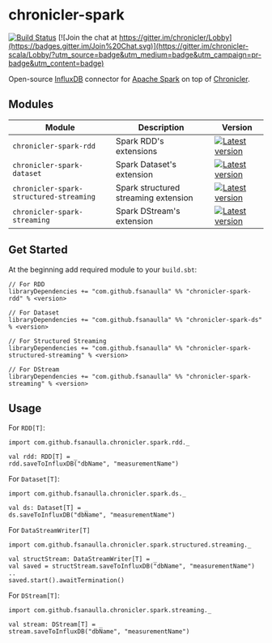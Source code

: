 # chronicler-spark
[![Build Status](https://travis-ci.org/fsanaulla/chronicler-spark.svg?branch=master)](https://travis-ci.org/fsanaulla/chronicler-spark)
[![Join the chat at https://gitter.im/chronicler/Lobby](https://badges.gitter.im/Join%20Chat.svg)](https://gitter.im/chronicler-scala/Lobby/?utm_source=badge&utm_medium=badge&utm_campaign=pr-badge&utm_content=badge)

Open-source [InfluxDB](https://www.influxdata.com/) connector for [Apache Spark](https://spark.apache.org/index.html) on top of [Chronicler](https://github.com/fsanaulla/chronicler).

## Modules
| Module | Description | Version |
| ------------- | ------------- | ---------- |
| `chronicler-spark-rdd` | Spark RDD's extensions | [![Latest version](https://index.scala-lang.org/fsanaulla/chronicler-spark/chronicler-spark-rdd/latest.svg?color=yellow)](https://index.scala-lang.org/com.github.fsanaulla/chronicler-spark/chronicler-spark-rdd_2.11) |
| `chronicler-spark-dataset` | Spark Dataset's extension| [![Latest version](https://index.scala-lang.org/fsanaulla/chronicler-spark/chronicler-spark-ds/latest.svg?color=yellow)](https://index.scala-lang.org/com.github.fsanaulla/chronicler-spark/chronicler-spark-ds_2.11) |
| `chronicler-spark-structured-streaming` | Spark structured streaming extension| [![Latest version](https://index.scala-lang.org/fsanaulla/chronicler-spark/chronicler-spark-structured-streaming/latest.svg?color=yellow)](https://index.scala-lang.org/com.github.fsanaulla/chronicler-spark/chronicler-spark-structured-streaming_2.11) |
| `chronicler-spark-streaming` | Spark DStream's extension | [![Latest version](https://index.scala-lang.org/fsanaulla/chronicler-spark/chronicler-spark-streaming/latest.svg?color=yellow)](https://index.scala-lang.org/com.github.fsanaulla/chronicler-spark/chronicler-spark-streaming_2.11) |

## Get Started

At the beginning add required module to your `build.sbt`:

```
// For RDD
libraryDependencies += "com.github.fsanaulla" %% "chronicler-spark-rdd" % <version>

// For Dataset
libraryDependencies += "com.github.fsanaulla" %% "chronicler-spark-ds" % <version>

// For Structured Streaming
libraryDependencies += "com.github.fsanaulla" %% "chronicler-spark-structured-streaming" % <version>

// For DStream
libraryDependencies += "com.github.fsanaulla" %% "chronicler-spark-streaming" % <version>
```

## Usage

For `RDD[T]`:

```
import com.github.fsanaulla.chronicler.spark.rdd._

val rdd: RDD[T] = _
rdd.saveToInfluxDB("dbName", "measurementName")
```
For `Dataset[T]`:
```
import com.github.fsanaulla.chronicler.spark.ds._

val ds: Dataset[T] = _
ds.saveToInfluxDB("dbName", "measurementName")
```
For `DataStreamWriter[T]`
```
import com.github.fsanaulla.chronicler.spark.structured.streaming._

val structStream: DataStreamWriter[T] = _
val saved = structStream.saveToInfluxDB("dbName", "measurementName")
..
saved.start().awaitTermination()

```

For `DStream[T]`:
```
import com.github.fsanaulla.chronicler.spark.streaming._

val stream: DStream[T] = _
stream.saveToInfluxDB("dbName", "measurementName")
```

